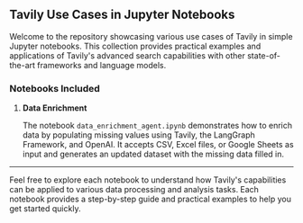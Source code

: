 ## Tavily Use Cases in Jupyter Notebooks

Welcome to the repository showcasing various use cases of Tavily in simple Jupyter notebooks. This collection provides practical examples and applications of Tavily's advanced search capabilities with other state-of-the-art frameworks and language models.

### Notebooks Included

1. **Data Enrichment**  
   
   The notebook `data_enrichment_agent.ipynb` demonstrates how to enrich data by populating missing values using Tavily, the LangGraph Framework, and OpenAI. It accepts CSV, Excel files, or Google Sheets as input and generates an updated dataset with the missing data filled in.

---

Feel free to explore each notebook to understand how Tavily's capabilities can be applied to various data processing and analysis tasks. Each notebook provides a step-by-step guide and practical examples to help you get started quickly.
